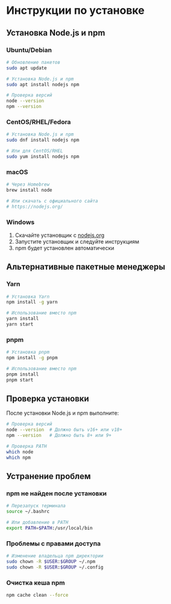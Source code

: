# Инструкции по установке

## Установка Node.js и npm

### Ubuntu/Debian
```bash
# Обновление пакетов
sudo apt update

# Установка Node.js и npm
sudo apt install nodejs npm

# Проверка версий
node --version
npm --version
```

### CentOS/RHEL/Fedora
```bash
# Установка Node.js и npm
sudo dnf install nodejs npm

# Или для CentOS/RHEL
sudo yum install nodejs npm
```

### macOS
```bash
# Через Homebrew
brew install node

# Или скачать с официального сайта
# https://nodejs.org/
```

### Windows
1. Скачайте установщик с [nodejs.org](https://nodejs.org/)
2. Запустите установщик и следуйте инструкциям
3. npm будет установлен автоматически

## Альтернативные пакетные менеджеры

### Yarn
```bash
# Установка Yarn
npm install -g yarn

# Использование вместо npm
yarn install
yarn start
```

### pnpm
```bash
# Установка pnpm
npm install -g pnpm

# Использование вместо npm
pnpm install
pnpm start
```

## Проверка установки

После установки Node.js и npm выполните:

```bash
# Проверка версий
node --version  # Должно быть v16+ или v18+
npm --version   # Должно быть 8+ или 9+

# Проверка PATH
which node
which npm
```

## Устранение проблем

### npm не найден после установки
```bash
# Перезапуск терминала
source ~/.bashrc

# Или добавление в PATH
export PATH=$PATH:/usr/local/bin
```

### Проблемы с правами доступа
```bash
# Изменение владельца npm директории
sudo chown -R $USER:$GROUP ~/.npm
sudo chown -R $USER:$GROUP ~/.config
```

### Очистка кеша npm
```bash
npm cache clean --force
```
